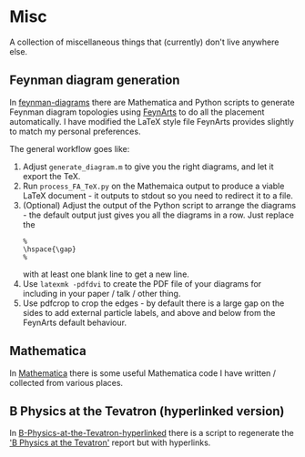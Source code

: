 # Misc
A collection of miscellaneous things that (currently) don't live anywhere else.

## Feynman diagram generation
In [feynman-diagrams](feynman-diagrams) there are Mathematica and Python scripts to generate Feynman diagram topologies using [FeynArts](http://feynarts.de) to do all the placement automatically.
I have modified the LaTeX style file FeynArts provides slightly to match my personal preferences.

The general workflow goes like:
1) Adjust `generate_diagram.m` to give you the right diagrams, and let it export the TeX.
1) Run `process_FA_TeX.py` on the Mathemaica output to produce a viable LaTeX document - it outputs to stdout so you need to redirect it to a file.
1) (Optional) Adjust the output of the Python script to arrange the diagrams - the default output just gives you all the diagrams in a row. Just replace the 
    ```
    %
    \hspace{\gap}
    %
    ```
    with at least one blank line to get a new line.
1) Use `latexmk -pdfdvi` to create the PDF file of your diagrams for including in your paper / talk / other thing.
1) Use pdfcrop to crop the edges - by default there is a large gap on the sides to add external particle labels, and above and below from the FeynArts default behaviour.


## Mathematica
In [Mathematica](Mathematica) there is some useful Mathematica code I have written / collected from various places.

## B Physics at the Tevatron (hyperlinked version)
In [B-Physics-at-the-Tevatron-hyperlinked](B-Physics-at-the-Tevatron-hyperlinked) there is a script to regenerate the ['B Physics at the Tevatron'](https://arxiv.org/abs/hep-ph/0201071) report but with hyperlinks.

